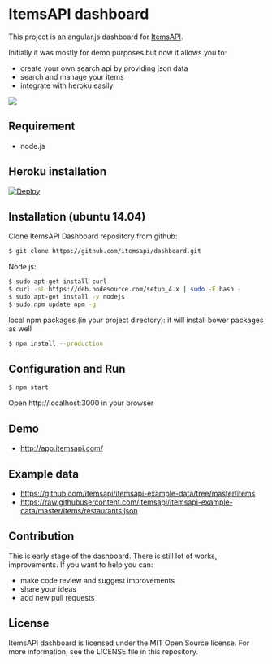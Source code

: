 # ItemsAPI dashboard

This project is an angular.js dashboard for <a href="https://www.itemsapi.com" target="_blank">ItemsAPI</a>.  

Initially it was mostly for demo purposes but now it allows you to:
- create your own search api by providing json data
- search and manage your items
- integrate with heroku easily

![](https://media.giphy.com/media/1iYG1Zaf12Yrk6T6/giphy.gif)


## Requirement

- node.js

## Heroku installation

<a target="_blank" href="https://heroku.com/deploy?template=https://github.com/itemsapi/dashboard"><img src="https://camo.githubusercontent.com/c0824806f5221ebb7d25e559568582dd39dd1170/68747470733a2f2f7777772e6865726f6b7563646e2e636f6d2f6465706c6f792f627574746f6e2e706e67" alt="Deploy" data-canonical-src="https://www.herokucdn.com/deploy/button.png"></a>

## Installation (ubuntu 14.04)

Clone ItemsAPI Dashboard repository from github:

```bash
$ git clone https://github.com/itemsapi/dashboard.git
```

Node.js:
```bash
$ sudo apt-get install curl
$ curl -sL https://deb.nodesource.com/setup_4.x | sudo -E bash -
$ sudo apt-get install -y nodejs
$ sudo npm update npm -g
```

local npm packages (in your project directory):
it will install bower packages as well
```bash
$ npm install --production
```

## Configuration and Run

```bash
$ npm start
```

Open http://localhost:3000 in your browser

## Demo

- http://app.itemsapi.com/

## Example data

- https://github.com/itemsapi/itemsapi-example-data/tree/master/items
- https://raw.githubusercontent.com/itemsapi/itemsapi-example-data/master/items/restaurants.json

## Contribution

This is early stage of the dashboard. There is still lot of works, improvements. If you want to help you can:

- make code review and suggest improvements
- share your ideas
- add new pull requests

## License

ItemsAPI dashboard is licensed under the MIT Open Source license. For more information, see the LICENSE file in this repository.
